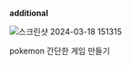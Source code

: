 **additional**

  ![스크린샷 2024-03-18 151315](https://github.com/2ung2rl/Java-Project/assets/155498417/17b50e51-c50a-4d1c-8ff5-d61de435fbf8)

  pokemon 간단한 게임 만들기

